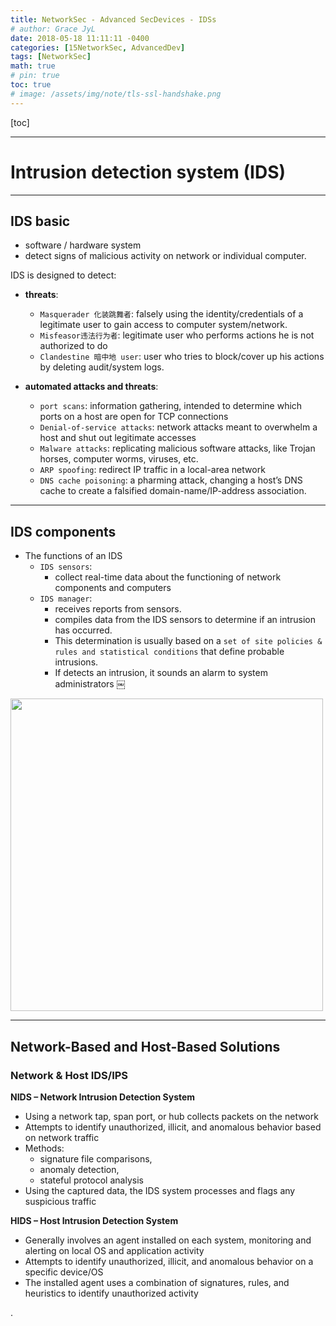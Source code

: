 ```yaml
---
title: NetworkSec - Advanced SecDevices - IDSs
# author: Grace JyL
date: 2018-05-18 11:11:11 -0400
categories: [15NetworkSec, AdvancedDev]
tags: [NetworkSec]
math: true
# pin: true
toc: true
# image: /assets/img/note/tls-ssl-handshake.png
---
```


[toc]

---


# Intrusion detection system (IDS)

---

## IDS basic
- software / hardware system
- detect signs of malicious activity on network or individual computer.

IDS is designed to detect:

- **threats**:
  - `Masquerader 化装跳舞者`: falsely using the identity/credentials of a legitimate user to gain access to computer system/network.
  - `Misfeasor违法行为者`: legitimate user who performs actions he is not authorized to do
  - `Clandestine 暗中地 user`: user who tries to block/cover up his actions by deleting audit/system logs.

- **automated attacks and threats**:
  - `port scans`: information gathering, intended to determine which ports on a host are open for TCP connections
  - `Denial-of-service attacks`: network attacks meant to overwhelm a host and shut out legitimate accesses
  - `Malware attacks`: replicating malicious software attacks, like Trojan horses, computer worms, viruses, etc.
  - `ARP spoofing`: redirect IP traffic in a local-area network
  - `DNS cache poisoning`: a pharming attack, changing a host’s DNS cache to create a falsified domain-name/IP-address association.


---

## IDS components

- The functions of an IDS
  - `IDS sensors`:
    - collect real-time data about the functioning of network components and computers
  - `IDS manager`:
    - receives reports from sensors.
    - compiles data from the IDS sensors to determine if an intrusion has occurred.
    - This determination is usually based on a `set of site policies & rules and statistical conditions` that define probable intrusions.
    - If detects an intrusion, it sounds an alarm to system administrators
￼
<img src="https://i.imgur.com/w74HeLJ.png" width="500">

---

## Network-Based and Host-Based Solutions

### Network & Host IDS/IPS

**NIDS – Network Intrusion Detection System**
- Using a network tap, span port, or hub collects packets on the network
- Attempts to identify unauthorized, illicit, and anomalous behavior based on network traffic
- Methods:
  - signature file comparisons,
  - anomaly detection,
  - stateful protocol analysis
- Using the captured data, the IDS system processes and flags any suspicious traffic

**HIDS – Host Intrusion Detection System**
- Generally involves an agent installed on each system, monitoring and alerting on local OS and application activity
- Attempts to identify unauthorized, illicit, and anomalous behavior on a specific device/OS
- The installed agent uses a combination of signatures, rules, and heuristics to identify unauthorized activity


















.
